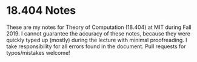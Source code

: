 # 18.404 Notes

These are my notes for Theory of Computation (18.404) at MIT during Fall 2019.
I cannot guarantee the accuracy of these notes, because they were
quickly typed up (mostly) during the lecture with minimal proofreading.
I take responsibility for all errors found in the document.
Pull requests for typos/mistakes welcome!
